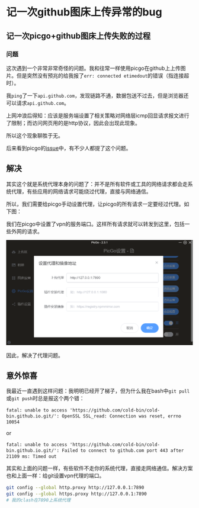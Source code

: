 # 记一次github图床上传异常的bug




## 记一次picgo+github图床上传失败的过程

### 问题

这次遇到一个非常非常奇怪的问题。我和往常一样使用picgo在github上上传图片。但是突然没有预兆的给我报了`err: connected etimedout`的错误（指连接超时）。

我`ping`了一下`api.github.com`，发现链路不通，数据包送不过去，但是浏览器还可以请求`api.github.com`。

上网冲浪后得知：应该是服务端设置了相关策略对网络层icmp回显请求报文进行了限制；而访问网页用的是http协议，因此会出现此现象。

所以这个现象聊胜于无。

后来看到picgo的[issue](https://github.com/Molunerfinn/PicGo/issues/1167)中，有不少人都提了这个问题。

## 解决

其实这个就是系统代理本身的问题了：并不是所有软件或工具的网络请求都会走系统代理，有些应用的网络请求可能绕过代理，直接与网络通信。

所以，我们需要给picgo手动设置代理，让picgo的所有请求一定要经过代理。如下图：

我们在picgo中设置了vpn的服务端口。这样所有请求就可以转发到这里，包括一些外网的请求。

![image-20230822163253429](https://raw.githubusercontent.com/cold-bin/img-for-cold-bin-blog/master/img2/202308221632138.png)

因此，解决了代理问题。

## 意外惊喜

我最近一直遇到这样问题：我明明已经开了梯子，但为什么我在bash中`git pull`或`git push`时总是报这个两个错：

```
fatal: unable to access 'https://github.com/cold-bin/cold-bin.github.io.git/': OpenSSL SSL_read: Connection was reset, errno 10054
```

or

```
fatal: unable to access 'https://github.com/cold-bin/cold-bin.github.io.git/': Failed to connect to github.com port 443 after 21109 ms: Timed out
```

其实和上面的问题一样，有些软件不走你的系统代理，直接走网络通信。解决方案也和上面一样：给git设置vpn代理的端口。

```bash
git config --global http.proxy http://127.0.0.1:7890 
git config --global https.proxy http://127.0.0.1:7890
# 我的clash在7890上系统代理
```


